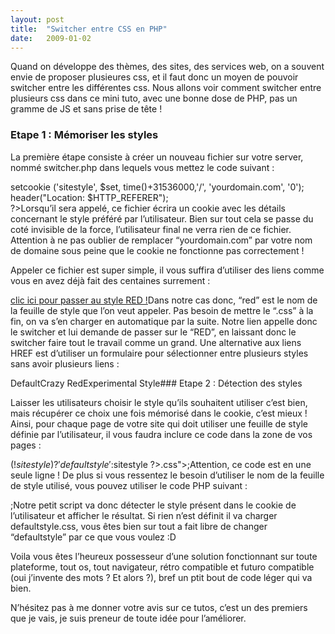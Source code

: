 ```yaml
---
layout:	post
title:	"Switcher entre CSS en PHP"
date:	2009-01-02
---
```


  Quand on développe des thèmes, des sites, des services web, on a souvent envie de proposer plusieures css, et il faut donc un moyen de pouvoir switcher entre les différentes css. Nous allons voir comment switcher entre plusieurs css dans ce mini tuto, avec une bonne dose de PHP, pas un gramme de JS et sans prise de tête !

### Etape 1 : Mémoriser les styles

La première étape consiste à créer un nouveau fichier sur votre server, nommé switcher.php dans lequels vous mettez le code suivant :

setcookie ('sitestyle', $set, time()+31536000,'/', 'yourdomain.com', '0');  
header("Location: $HTTP\_REFERER");  
?>Lorsqu’il sera appelé, ce fichier écrira un cookie avec les détails concernant le style préféré par l’utilisateur. Bien sur tout cela se passe du coté invisible de la force, l’utilisateur final ne verra rien de ce fichier. Attention à ne pas oublier de remplacer “yourdomain.com” par votre nom de domaine sous peine que le cookie ne fonctionne pas correctement !

Appeler ce fichier est super simple, il vous suffira d’utiliser des liens comme vous en avez déjà fait des centaines surrement :

[clic ici pour passer au style RED !](./switcher.php?set=red)Dans notre cas donc, “red” est le nom de la feuille de style que l’on veut appeler. Pas besoin de mettre le “.css” à la fin, on va s’en charger en automatique par la suite. Notre lien appelle donc le switcher et lui demande de passer sur le “RED”, en laissant donc le switcher faire tout le travail comme un grand. Une alternative aux liens HREF est d’utiliser un formulaire pour sélectionner entre plusieurs styles sans avoir plusieurs liens :

DefaultCrazy RedExperimental Style### Etape 2 : Détection des styles

Laisser les utilisateurs choisir le style qu’ils souhaitent utiliser c’est bien, mais récupérer ce choix une fois mémorisé dans le cookie, c’est mieux ! Ainsi, pour chaque page de votre site qui doit utiliser une feuille de style définie par l’utilisateur, il vous faudra inclure ce code dans la zone <head> de vos pages :

(!$sitestyle)?'defaultstyle':$sitestyle ?>.css">;Attention, ce code est en une seule ligne ! De plus si vous ressentez le besoin d’utiliser le nom de la feuille de style utilisé, vous pouvez utiliser le code PHP suivant :

;Notre petit script va donc détecter le style présent dans le cookie de l’utilisateur et afficher le résultat. Si rien n’est définit il va charger defaultstyle.css, vous êtes bien sur tout a fait libre de changer “defaultstyle” par ce que vous voulez :D

Voila vous êtes l’heureux possesseur d’une solution fonctionnant sur toute plateforme, tout os, tout navigateur, rétro compatible et futuro compatible (oui j’invente des mots ? Et alors ?), bref un ptit bout de code léger qui va bien.

N’hésitez pas à me donner votre avis sur ce tutos, c’est un des premiers que je vais, je suis preneur de toute idée pour l’améliorer.

  